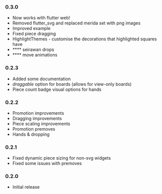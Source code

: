 ### 0.3.0
- Now works with flutter web!
- Removed flutter_svg and replaced merida set with png images
- Improved example
- Fixed piece dragging
- HighlightThemes - customise the decorations that highlighted squares have
- **** seirawan drops
- **** move animations

### 0.2.3
- Added some documentation
- *draggable* option for boards (allows for view-only boards)
- Piece count badge visual options for hands

### 0.2.2
- Promotion improvements
- Dragging improvements
- Piece scaling improvements
- Promotion premoves
- Hands & dropping

### 0.2.1
- Fixed dynamic piece sizing for non-svg widgets
- Fixed some issues with premoves

### 0.2.0
- Initial release
